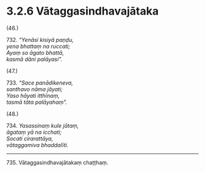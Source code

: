 # 3.2.6 Vātaggasindhavajātaka

(46.)

732\. _“Yenāsi kisiyā paṇḍu,_  
_yena bhattaṃ na ruccati;_  
_Ayaṃ so āgato bhattā,_  
_kasmā dāni palāyasi”._  

(47.)

733\. _“Sace panādikeneva,_  
_santhavo nāma jāyati;_  
_Yaso hāyati itthīnaṃ,_  
_tasmā tāta palāyahaṃ”._  

(48.)

734\. _Yasassinaṃ kule jātaṃ,_  
_āgataṃ yā na icchati;_  
_Socati cirarattāya,_  
_vātaggamiva bhaddalīti._  

---

735\. Vātaggasindhavajātakaṃ chaṭṭhaṃ.
